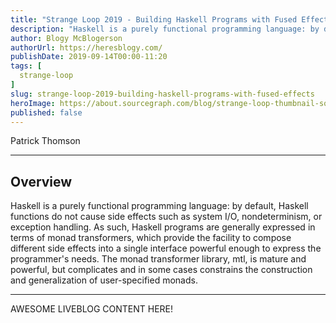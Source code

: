 ```yaml
---
title: "Strange Loop 2019 - Building Haskell Programs with Fused Effects"
description: "Haskell is a purely functional programming language: by default, Haskell functions do not cause side effects such as system I/O, nondeterminism, or exception handling. As such, Haskell programs are generally expressed in terms of monad transformers, which provide the facility to compose different side effects into a single interface powerful enough to express the programmer's needs. The monad transformer library, mtl, is mature and powerful, but complicates and in some cases constrains the construction and generalization of user-specified monads."
author: Blogy McBlogerson
authorUrl: https://heresblogy.com/
publishDate: 2019-09-14T00:00-11:20
tags: [
  strange-loop
]
slug: strange-loop-2019-building-haskell-programs-with-fused-effects
heroImage: https://about.sourcegraph.com/blog/strange-loop-thumbnail-square-v2.jpg
published: false
---
```


<div class="container p-0 liveblog-presenters">
  <div class="row m-0">
      <p class=" mr-12 m-0">
        <span class="liveblog-presenters__name">Patrick Thomson</span>
        <a href="https://twitter.com/importantshock" target="_blank" title="Twitter"><i class="fa fa-twitter pr-2"></i></a>
        <a href="https://github.com/patrickt" target="_blank" title="GitHub"><i class="fa fa-github pr-2"></i></a>
        <a href="https://blog.sumtypeofway.com" target="_blank" title="Speaker's site"><i class="fa fa-globe pr-2"></i></a>
      </p>
  </div>
</div>

---

## Overview

Haskell is a purely functional programming language: by default, Haskell functions do not cause side effects such as system I/O, nondeterminism, or exception handling. As such, Haskell programs are generally expressed in terms of monad transformers, which provide the facility to compose different side effects into a single interface powerful enough to express the programmer's needs. The monad transformer library, mtl, is mature and powerful, but complicates and in some cases constrains the construction and generalization of user-specified monads.

---

AWESOME LIVEBLOG CONTENT HERE!

<!-- Note on images
  Images (e.g. my_image.jpg) should be put in the `website/static/blog/strange-loop-2019` directory, with the path to the image in your post being `/blog/strange-loop-2019/my_image.jpg`. If you'd rather host the images somewhere else for ease of use, that's fine too.

  Please also try to keep your images to a reasonable size by:
    - Using JPEG compression, unless image is mostly solid color 
    - JPEG compression set between 60%-80%
    - Resizing the image to be no wider then 750px
    - If PNG, use a tool like ImageOptim (https://imageoptim.com/mac) to optimize the file size

  I suggest re-sizing and compressing all the images in one batch as a last step.
-->  
